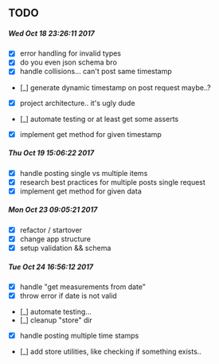 ## TODO
##### Wed Oct 18 23:26:11 2017
- [x] error handling for invalid types
- [x] do you even json schema bro 
- [x] handle collisions... can't post same timestamp
- [_] generate dynamic timestamp on post request maybe..?
- [x] project architecture.. it's ugly dude
- [_] automate testing or at least get some asserts
- [x] implement get method for given timestamp

##### Thu Oct 19 15:06:22 2017
- [x] handle posting single vs multiple items
- [x] research best practices for multiple posts single request
- [x] implement get method for given data

##### Mon Oct 23 09:05:21 2017
- [x] refactor / startover
- [x] change app structure
- [x] setup validation && schema

##### Tue Oct 24 16:56:12 2017
- [x] handle "get measurements from date"
- [x] throw error if date is not valid
- [_] automate testing...
- [_] cleanup "store" dir
- [x] handle posting multiple time stamps
- [_] add store utilities, like checking if something exists..
